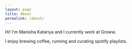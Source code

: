 ```yaml
---
layout: page
title: About
permalink: /about/
---
```

Hi! I'm Manisha Katariya and I currently work at Groww.

I enjoy brewing coffee, running and curating spotify playlists.
